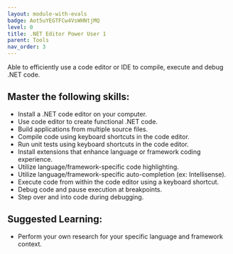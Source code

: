 ```yaml
---
layout: module-with-evals
badge: Aot5uYEGTFCw4VsWHNtjMQ
level: 0
title: .NET Editor Power User 1
parent: Tools
nav_order: 3
---
```

Able to efficiently use a code editor or IDE to compile, execute and debug .NET code.

## Master the following skills:

- Install a .NET code editor on your computer.
- Use code editor to create functional .NET code.
- Build applications from multiple source files.
- Compile code using keyboard shortcuts in the code editor.
- Run unit tests using keyboard shortcuts in the code editor.
- Install extensions that enhance language or framework coding experience.
- Utilize language/framework-specific code highlighting.
- Utilize language/framework-specific auto-completion (ex: Intellisense).
- Execute code from within the code editor using a keyboard shortcut.
- Debug code and pause execution at breakpoints.
- Step over and into code during debugging.

## Suggested Learning:

- Perform your own research for your specific language and framework context.
